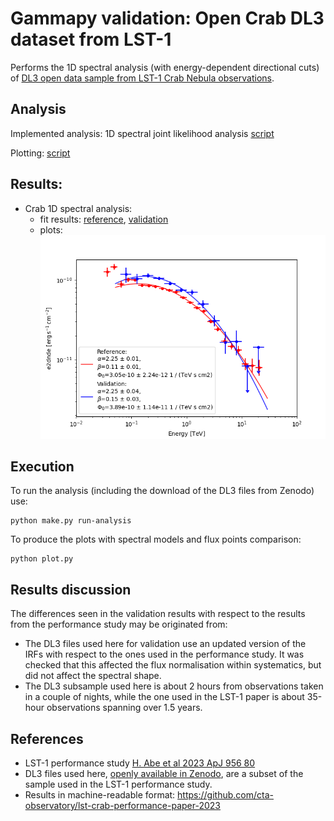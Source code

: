 # Gammapy validation: Open Crab DL3 dataset from LST-1

Performs the 1D spectral analysis (with energy-dependent directional cuts) of [DL3 open data sample from LST-1 Crab Nebula observations](https://zenodo.org/records/11445184).

## Analysis

Implemented analysis: 1D spectral joint likelihood analysis [script](make.py)

Plotting: [script](plot.py)


## Results:
- Crab 1D spectral analysis:
  - fit results: 
    [reference](reference/spectral_model.yml), 
    [validation](results/best_fit_model.yml) 
  - plots:
    ![plots](plots/flux-points.png)

## Execution

To run the analysis (including the download of the DL3 files from Zenodo) use:

```
python make.py run-analysis
```
    
To produce the plots with spectral models and flux points comparison:
    
```
python plot.py
```
    
## Results discussion
The differences seen in the validation results with respect to the results from the performance study may be originated from:

  - The DL3 files used here for validation use an updated version of the IRFs with respect to the ones used in the performance study. It was checked that this affected the flux normalisation within systematics, but did not affect the spectral shape.
  - The DL3 subsample used here is about 2 hours from observations taken in a couple of nights, while the one used in the LST-1 paper is about 35-hour observations spanning over 1.5 years.


## References

- LST-1 performance study [H. Abe et al 2023 ApJ 956 80]([10.3847/1538-4357/ace89d](https://doi.org/10.3847/1538-4357/ace89d))
- DL3 files used here, [openly available in Zenodo](https://zenodo.org/records/11445184), are a subset of the sample used in the LST-1 performance study.
- Results in machine-readable format: https://github.com/cta-observatory/lst-crab-performance-paper-2023
